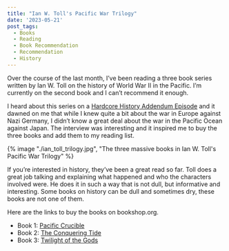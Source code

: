 ```yaml
---
title: "Ian W. Toll's Pacific War Trilogy"
date: '2023-05-21'
post_tags:
  - Books
  - Reading
  - Book Recommendation
  - Recommendation
  - History
---
```


Over the course of the last month, I’ve been reading a three book series written by Ian W. Toll on the history of World War II in the Pacific. I’m currently on the second book and I can’t recommend it enough.
<!-- excerpt -->

I heard about this series on a [Hardcore History Addendum Episode](https://www.youtube.com/watch?v=8cE5-Ze6EcU) and it dawned on me that while I knew quite a bit about the war in Europe against Nazi Germany, I didn’t know a great deal about the war in the Pacific Ocean against Japan. The interview was interesting and it inspired me to buy the three books and add them to my reading list.

{% image "./ian_toll_trilogy.jpg", "The three massive books in Ian W. Toll's Pacific War Trilogy" %}

If you’re interested in history, they’ve been a great read so far. Toll does a great job talking and explaining what happened and who the characters involved were. He does it in such a way that is not dull, but informative and interesting. Some books on history can be dull and sometimes dry, these books are not one of them.

Here are the links to buy the books on bookshop.org.

- Book 1: [Pacific Crucible](https://bookshop.org/p/books/pacific-crucible-war-at-sea-in-the-pacific-1941-1942-ian-w-toll/8754662?ean=9780393343410)
- Book 2: [The Conquering Tide](https://bookshop.org/p/books/the-conquering-tide-war-in-the-pacific-islands-1942-1944-ian-w-toll/8758811?ean=9780393353204)
- Book 3: [Twilight of the Gods](https://bookshop.org/p/books/twilight-of-the-gods-war-in-the-western-pacific-1944-1945-ian-w-toll/13150893?ean=9780393868302)